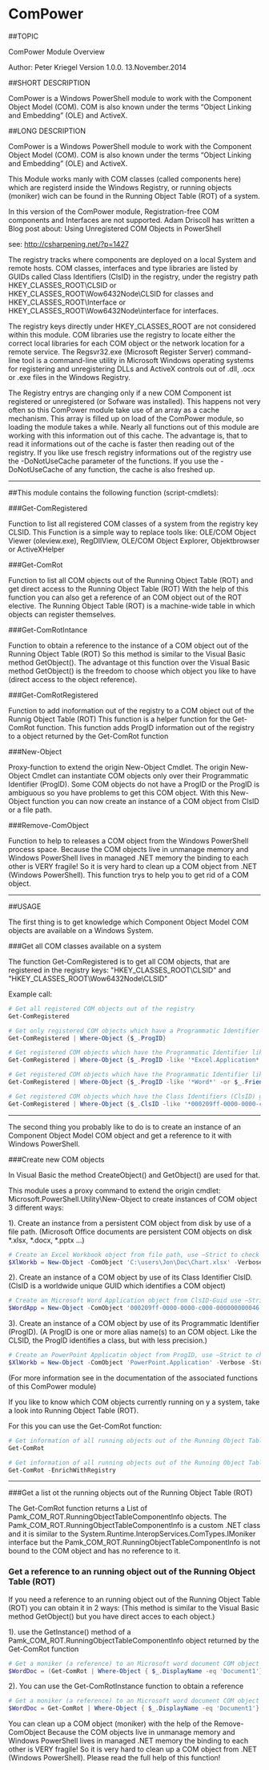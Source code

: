 ComPower
========

##TOPIC

ComPower Module Overview

Author: Peter Kriegel
Version 1.0.0. 13.November.2014

##SHORT DESCRIPTION

ComPower is a Windows PowerShell module to work with the Component Object Model (COM).
COM is also known under the terms “Object Linking and Embedding” (OLE) and ActiveX.

##LONG DESCRIPTION

ComPower is a Windows PowerShell module to work with the Component Object Model (COM).
COM is also known under the terms “Object Linking and Embedding” (OLE) and ActiveX.

This Module works manly with COM classes (called  components here) which are registerd inside the Windows Registry,
or running objects (moniker) wich can be found in the Running Object Table (ROT) of a system.

In this version of the ComPower module, Registration-free COM components and Interfaces are not supported.
Adam Driscoll has written a Blog post about: Using Unregistered COM Objects in PowerShell

see: http://csharpening.net/?p=1427

The registry tracks where components are deployed on a local System and remote hosts.
COM classes, interfaces and type libraries are listed by GUIDs called Class Identifiers (ClsID) in the registry,
under the registry path HKEY_CLASSES_ROOT\CLSID or HKEY_CLASSES_ROOT\Wow6432Node\CLSID for classes and HKEY_CLASSES_ROOT\Interface or HKEY_CLASSES_ROOT\Wow6432Node\interface for interfaces.

The registry keys directly under HKEY_CLASSES_ROOT are not considered within this module.
COM libraries use the registry to locate either the correct local libraries for each COM object or the network location for a remote service.
The Regsvr32.exe (Microsoft Register Server) command-line tool is a command-line utility in Microsoft Windows operating systems for registering and unregistering DLLs and ActiveX controls out of .dll, .ocx or .exe files in the Windows Registry.	

The Registry entrys are changing only if a new COM Component ist registered or unregistered (or Sofware was installed).
This happens not very often so this ComPower module take use of an array as a cache mechanism.
This array is filled up on load of the ComPower module, so loading the module takes a while.
Nearly all functions out of this module are working with this information out of this cache.
The advantage is, that to read it informations out of the cache is faster then reading out of the registry.
If you like use fresch registry informations out of the registry use the -DoNotUseCache parameter of the functions.
If you use the -DoNotUseCache of any function, the cache is also freshed up.

---------------------------------------------------------------------------

##This module contains the following function (script-cmdlets):

###Get-ComRegistered

Function to list all registered COM classes of a system from the registry key CLSID.
This Function is a simple way to replace tools like: OLE/COM Object Viewer (oleview.exe), RegDllView, OLE/COM Object Explorer, Objektbrowser or ActiveXHelper

###Get-ComRot

Function to list all COM objects out of the Running Object Table (ROT) and get direct access to the Running Object Table (ROT)
With the help of this function you can also get a reference of an COM object out of the ROT elective.
The Running Object Table (ROT) is a machine-wide table in which objects can register themselves.

###Get-ComRotIntance

Function to obtain a reference to the instance of a COM object out of the Running Object Table (ROT)
So this method is similar to the Visual Basic method GetObject().
The advantage ot this function over the Visual Basic method GetObject() is the freedom to choose which object you like to have (direct access to the object reference). 

###Get-ComRotRegistered

Function to add inoformation out of the registry to a COM object out of the Runnig Object Table (ROT)
This function is a helper function for the Get-ComRot function.
This function adds ProgID information out of the registry to a object returned by the Get-ComRot function

###New-Object

Proxy-function to extend the origin New-Object Cmdlet.
The origin New-Object Cmdlet can instantiate COM objects only over their Programmatic Identifier (ProgID).
Some COM objects do not have a ProgID or the ProgID is ambiguous so you have problems to get this COM object.
With this New-Object function you can now create an instance of a COM object from ClsID or a file path.

###Remove-ComObject

Function to help to releases a COM object from the Windows PowerShell process space.
Because the COM objects live in unmanage memory and Windows PowerShell lives in managed .NET memory the binding to each other is VERY fragile!
So it is very hard to clean up a COM object from .NET (Windows PowerShell).
This function trys to help you to get rid of a COM object.

---------------------------------------------------------------------------

##USAGE

The first thing is to get knowledge which Component Object Model COM objects are available on a Windows System.

###Get all COM classes available on a system

The function Get-ComRegistered is to get all COM objects, that are registered in the registry keys:
"HKEY_CLASSES_ROOT\CLSID" and "HKEY_CLASSES_ROOT\Wow6432Node\CLSID"

Example call:

```powershell
# Get all registered COM objects out of the registry
Get-ComRegistered

# Get only registered COM objects which have a Programmatic Identifier ProgID 
Get-ComRegistered | Where-Object {$_.ProgID}

# Get registered COM objects which have the Programmatic Identifier like Excel.Application 
Get-ComRegistered | Where-Object {$_.ProgID -like '*Excel.Application*'}

# Get registered COM objects which have the Programmatic Identifier like *Word* or the friendly classname *Word* 
Get-ComRegistered | Where-Object {$_.ProgID -like '*Word*' -or $_.FriendlyClassName -like '*Word*' }

# Get registered COM objects which have the Class Identifiers (ClsID) guid like ‘*000209ff-0000-0000-c000-000000000046*’
Get-ComRegistered | Where-Object {$_.ClsID -like '*000209ff-0000-0000-c000-000000000046*'}
```
---

The second thing you probably like to do is to create an instance of an Component Object Model COM object and get a reference to it with Windows PowerShell.

###Create new COM objects

In Visual Basic the method CreateObject() and GetObject() are used for that.

This module uses a proxy command to extend the origin cmdlet: Microsoft.PowerShell.Utility\New-Object to create instances of COM object 3 different ways:

1). Create an instance from a persistent COM object from disk by use of a file path.
(Microsoft Office documents are persistent COM objects on disk *.xlsx, *.docx, *.pptx …)
```powershell
# Create an Excel Workbook object from file path, use –Strict to check if document is already running
$XlWorkb = New-Object -ComObject 'C:\users\Jon\Doc\Chart.xlsx' -Verbose –Strict
```
2). Create an instance of a COM object by use of its Class Identifier ClsID.
(ClsID is a worldwide unique GUID which identifies a COM object)
```powershell
# Create an Microsoft Word Application object from ClsID-Guid use –Strict to check if Word is already running
$WordApp = New-Object -ComObject '000209ff-0000-0000-c000-000000000046' -Verbose –Strict
```
3). Create an instance of a COM object by use of its Programmatic Identifier (ProgID).
(A ProgID is one or more alias name(s) to an COM object. Like the CLSID, the ProgID identifies a class, but with less precision.)
```powershell
# Create an PowerPoint Applicatin object from ProgID, use –Strict to check if interop assembly is used
$XlWorkb = New-Object -ComObject 'PowerPoint.Application' -Verbose -Strict
```
(For more information see in the documentation of the associated functions of this ComPower module)

If you like to know which COM objects currently running on y a system, take a look into Running Object Table (ROT).

For this you can use the Get-ComRot function:
```powershell
# Get information of all running objects out of the Running Object Table (ROT)
Get-ComRot

# Get information of all running objects out of the Running Object Table (ROT) with ProgID informations out of the registry
Get-ComRot -EnrichWithRegistry
```
---

###Get a list ot the running objects out of the Running Object Table (ROT)

The Get-ComRot function returns a List of Pamk_COM_ROT.RunningObjectTableComponentInfo objects.
The Pamk_COM_ROT.RunningObjectTableComponentInfo is a custom .NET class and
it is similar to the System.Runtime.InteropServices.ComTypes.IMoniker interface but the Pamk_COM_ROT.RunningObjectTableComponentInfo is not bound to the COM object and has no reference to it.

### Get a reference to an running object out of the Running Object Table (ROT)

If you need a reference to an running object out of the Running Object Table (ROT) you can obtain it in 2 ways:
(This method is similar to the Visual Basic method GetObject() but you have direct acces to each object.)

1). use the GetInstance() method of a Pamk_COM_ROT.RunningObjectTableComponentInfo object returned by the Get-ComRot function
```powershell
# Get a moniker (a reference) to an Microsoft word document COM object with the DisplayName 'Document1' out of the Running Object Table (ROT)
$WordDoc = (Get-ComRot | Where-Object { $_.DisplayName -eq 'Document1'}).GetInstance()
```
2). You can use the Get-ComRotInstance function to obtain a reference
```powershell
# Get a moniker (a reference) to an Microsoft word document COM object with the DisplayName 'Document1' out of the Running Object Table (ROT)
$WordDoc = Get-ComRot | Where-Object { $_.DisplayName -eq 'Document1'} | Get-ComRotIntance
```
You can clean up a COM object (moniker) with the help of the Remove-ComObject
Because the COM objects live in unmanage memory and Windows PowerShell lives in managed .NET memory the binding to each other is VERY fragile!
So it is very hard to clean up a COM object from .NET (Windows PowerShell).
Please read the full help of this function!
